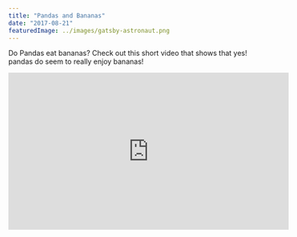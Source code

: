 ```yaml
---
title: "Pandas and Bananas"
date: "2017-08-21"
featuredImage: ../images/gatsby-astronaut.png
---
```


Do Pandas eat bananas? Check out this short video that shows that yes! pandas do
seem to really enjoy bananas!

<iframe width="560" height="315" src="https://www.youtube.com/embed/4SZl1r2O_bY" frameborder="0" allowfullscreen></iframe>
